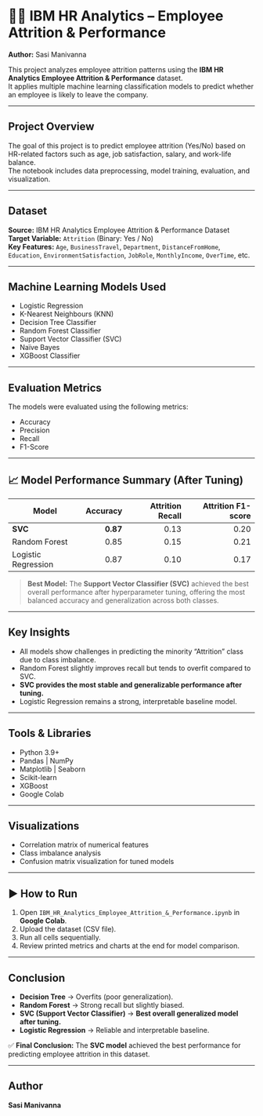 # 👩‍💼 IBM HR Analytics – Employee Attrition & Performance

**Author:** Sasi Manivanna  

This project analyzes employee attrition patterns using the **IBM HR Analytics Employee Attrition & Performance** dataset.  
It applies multiple machine learning classification models to predict whether an employee is likely to leave the company.

---

## Project Overview
The goal of this project is to predict employee attrition (Yes/No) based on HR-related factors such as age, job satisfaction, salary, and work-life balance.  
The notebook includes data preprocessing, model training, evaluation, and visualization.

---

## Dataset
**Source:** IBM HR Analytics Employee Attrition & Performance Dataset  
**Target Variable:** `Attrition` (Binary: Yes / No)  
**Key Features:** `Age`, `BusinessTravel`, `Department`, `DistanceFromHome`, `Education`, `EnvironmentSatisfaction`, `JobRole`, `MonthlyIncome`, `OverTime`, etc.

---

## Machine Learning Models Used
- Logistic Regression  
- K-Nearest Neighbours (KNN)  
- Decision Tree Classifier  
- Random Forest Classifier  
- Support Vector Classifier (SVC)  
- Naïve Bayes  
- XGBoost Classifier  

---

## Evaluation Metrics
The models were evaluated using the following metrics:
- Accuracy  
- Precision  
- Recall  
- F1-Score  

---

## 📈 Model Performance Summary (After Tuning)

| Model | Accuracy | Attrition Recall | Attrition F1-score |
|--------|-----------:|----------------:|------------------:|
| **SVC** | **0.87** | 0.13 | 0.20 |
| Random Forest | 0.85 | 0.15 | 0.21 |
| Logistic Regression | 0.87 | 0.10 | 0.17 |

> **Best Model:** The **Support Vector Classifier (SVC)** achieved the best overall performance after hyperparameter tuning, offering the most balanced accuracy and generalization across both classes.

---

## Key Insights
- All models show challenges in predicting the minority “Attrition” class due to class imbalance.  
- Random Forest slightly improves recall but tends to overfit compared to SVC.  
- **SVC provides the most stable and generalizable performance after tuning.**  
- Logistic Regression remains a strong, interpretable baseline model.  

---

## Tools & Libraries
- Python 3.9+  
- Pandas | NumPy  
- Matplotlib | Seaborn  
- Scikit-learn  
- XGBoost  
- Google Colab

---

## Visualizations
- Correlation matrix of numerical features  
- Class imbalance analysis  
- Confusion matrix visualization for tuned models  

---

## ▶️ How to Run
1. Open `IBM_HR_Analytics_Employee_Attrition_&_Performance.ipynb` in **Google Colab**.  
2. Upload the dataset (CSV file).  
3. Run all cells sequentially.  
4. Review printed metrics and charts at the end for model comparison.

---

## Conclusion
- **Decision Tree** → Overfits (poor generalization).  
- **Random Forest** → Strong recall but slightly biased.  
- **SVC (Support Vector Classifier)** → **Best overall generalized model after tuning.**  
- **Logistic Regression** → Reliable and interpretable baseline.  

✅ **Final Conclusion:** The **SVC model** achieved the best performance for predicting employee attrition in this dataset.

---

## Author
**Sasi Manivanna**
